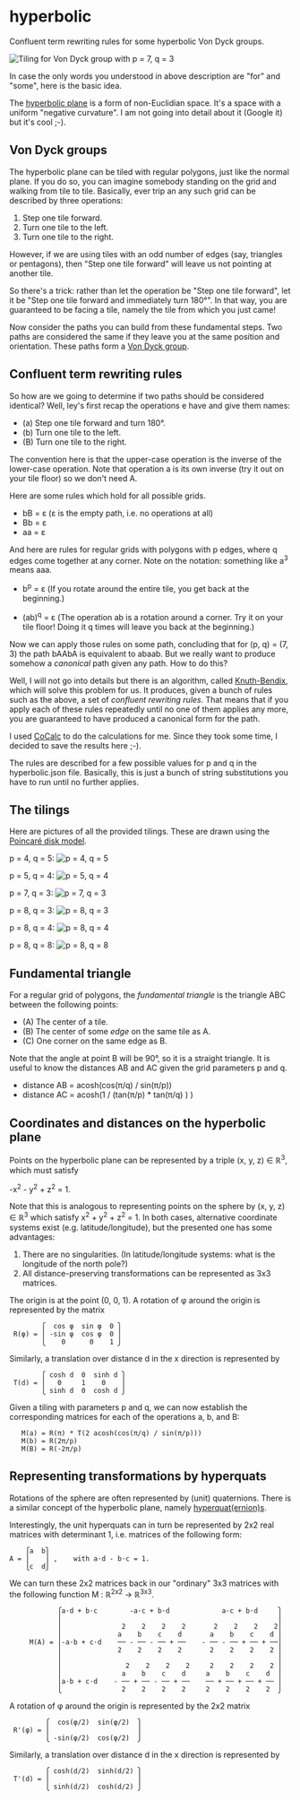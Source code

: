 # hyperbolic
Confluent term rewriting rules for some hyperbolic Von Dyck groups.

![Tiling for Von Dyck group with p = 7, q = 3](tiling73.png)

In case the only words you understood in above description are "for" and "some",
here is the basic idea.

The [hyperbolic plane](https://en.wikipedia.org/wiki/Hyperbolic_geometry) is a form of non-Euclidian space. It's a space with a uniform
"negative curvature". I am not going into detail about it (Google it) but it's cool ;-).

## Von Dyck groups

The hyperbolic plane can be tiled with regular polygons, just like the normal plane.
If you do so, you can imagine somebody standing on the grid and walking from tile to tile.
Basically, ever trip an any such grid can be described by three operations:

1. Step one tile forward.
2. Turn one tile to the left.
3. Turn one tile to the right.

However, if we are using tiles with an odd number of edges (say, triangles or pentagons), 
then "Step one tile forward" will leave us not pointing at another tile.

So there's a trick: rather than let the operation be "Step one tile forward", let it be
"Step one tile forward and immediately turn 180°". In that way, you are guaranteed to be facing
a tile, namely the tile from which you just came!

Now consider the paths you can build from these fundamental steps. Two paths are considered
the same if they leave you at the same position and orientation. These paths form a
[Von Dyck group](https://groupprops.subwiki.org/wiki/Von_Dyck_group).

## Confluent term rewriting rules

So how are we going to determine if two paths should be considered identical?
Well, ley's first recap the operations e have and give them names:

* (a) Step one tile forward and turn 180°.
* (b) Turn one tile to the left.
* (B) Turn one tile to the right.

The convention here is that the upper-case operation is the inverse of the lower-case operation.
Note that operation a is its own inverse (try it out on your tile floor) so we don't need A.

Here are some rules which hold for all possible grids.

* bB = ε (ε is the empty path, i.e. no operations at all)
* Bb = ε 
* aa = ε

And here are rules for regular grids with polygons with p edges, where q edges come together at any corner.
Note on the notation: something like a<sup>3</sup> means aaa.

* b<sup>p</sup> = ε 
   (If you rotate around the entire tile, you get back at the beginning.)

* (ab)<sup>q</sup> = ε 
   (The operation ab is a rotation around a corner. Try it on your tile floor! Doing it q times will leave you back
     at the beginning.)

Now we can apply those rules on some path, concluding that for (p, q) = (7, 3) the path bAAbA is equivalent to
abaab. But we really want to produce somehow a *canonical* path given any path. How to do this?

Well, I will not go into details but there is an algorithm, 
called [Knuth-Bendix](https://en.wikipedia.org/wiki/Knuth%E2%80%93Bendix_completion_algorithm), which will solve this problem for us.
It produces, given a bunch of rules such as the above, a set of *confluent rewriting rules*. That means that if
you apply each of these rules repeatedly until no one of them applies any more, you are guaranteed to have produced
a canonical form for the path. 

I used [CoCalc](https://cocalc.com) to do the calculations for me. Since they took some time, I decided to save the results here ;-).

The rules are described for a few possible values for p and q in the hyperbolic.json file. Basically, this is just a bunch of string substitutions you have to run until no further applies.

## The tilings

Here are pictures of all the provided tilings.
These are drawn using the [Poincaré disk model](https://en.wikipedia.org/wiki/Poincar%C3%A9_disk_model).

p = 4, q = 5: ![p = 4, q = 5](tiling45.png)

p = 5, q = 4: ![p = 5, q = 4](tiling54.png)

p = 7, q = 3: ![p = 7, q = 3](tiling73.png)

p = 8, q = 3: ![p = 8, q = 3](tiling83.png)

p = 8, q = 4: ![p = 8, q = 4](tiling84.png)

p = 8, q = 8: ![p = 8, q = 8](tiling88.png)

## Fundamental triangle

For a regular grid of polygons, the *fundamental triangle* is the triangle ABC between the following points:

* (A) The center of a tile.
* (B) The center of some *edge* on the same tile as A.
* (C) One corner on the same edge as B.

Note that the angle at point B will be 90°, so it is a straight triangle.
It is useful to know the distances AB and AC given the grid parameters p and q.

* distance AB = acosh(cos(π/q) / sin(π/p))
* distance AC = acosh(1 / (tan(π/p) * tan(π/q) ) )

## Coordinates and distances on the hyperbolic plane

Points on the hyperbolic plane can be represented by
a triple (x, y, z) ∈ ℝ<sup>3</sup>, which must satisfy

-x<sup>2</sup> - y<sup>2</sup> + z<sup>2</sup> = 1.

Note that this is analogous to representing points on the sphere by (x, y, z) ∈ ℝ<sup>3</sup> which
satisfy x<sup>2</sup> + y<sup>2</sup> + z<sup>2</sup> = 1. In both cases, alternative coordinate systems
exist (e.g. latitude/longitude), but the presented one has some advantages:

1. There are no singularities. (In latitude/longitude systems: what is the longitude of the north pole?)
2. All distance-preserving transformations can be represented as 3x3 matrices.

The origin is at the point (0, 0, 1). A rotation of φ around the origin is represented by the matrix
```
        ⎧  cos φ  sin φ  0 ⎫
 R(φ) = ⎪ -sin φ  cos φ  0 ⎪
        ⎩    0      0    1 ⎭
```

Similarly, a translation over distance d in the x direction is represented by
```
        ⎧ cosh d  0  sinh d ⎫
 T(d) = ⎪   0     1    0    ⎪
        ⎩ sinh d  0  cosh d ⎭
```

Given a tiling with parameters p and q, we can now establish the corresponding matrices for each of the operations a, b, and B:
```
   M(a) = R(π) * T(2 acosh(cos(π/q) / sin(π/p)))
   M(b) = R(2π/p)
   M(B) = R(-2π/p)
```

## Representing transformations by hyperquats

Rotations of the sphere are often represented by (unit) quaternions. 
There is a similar concept of the hyperbolic plane, namely [hyperquat(ernion)s](https://en.wikipedia.org/wiki/Hyperbolic_quaternion).

Interestingly, the unit hyperquats can in turn be represented by 2x2 real matrices with determinant 1, i.e.
matrices of the following form:
```
    ⎧a  b⎫
A = ⎪    ⎪ ,    with a⋅d - b⋅c = 1.
    ⎩c  d⎭
```
We can turn these 2x2 matrices back in our "ordinary" 3x3 matrices with the following function M : ℝ<sup>2x2</sup> → ℝ<sup>3x3</sup>.
```
            ⎧a⋅d + b⋅c        -a⋅c + b⋅d             a⋅c + b⋅d     ⎫
            ⎪                                                      ⎪
            ⎪               2    2    2    2       2    2    2    2⎪
            ⎪              a    b    c    d       a    b    c    d ⎪
     M(A) = ⎪-a⋅b + c⋅d    ── - ── - ── + ──    - ── - ── + ── + ──⎪
            ⎪              2    2    2    2       2    2    2    2 ⎪
            ⎪                                                      ⎪
            ⎪                2    2    2    2     2    2    2    2 ⎪
            ⎪               a    b    c    d     a    b    c    d  ⎪
            ⎪a⋅b + c⋅d    - ── + ── - ── + ──    ── + ── + ── + ── ⎪
            ⎩               2    2    2    2     2    2    2    2  ⎭
```

A rotation of φ around the origin is represented by the 2x2 matrix
```
         ⎧  cos(φ/2)  sin(φ/2)  ⎫
 R'(φ) = ⎪                      ⎪
         ⎩ -sin(φ/2)  cos(φ/2)  ⎭
```

Similarly, a translation over distance d in the x direction is represented by
```
         ⎧ cosh(d/2)  sinh(d/2) ⎫
 T'(d) = ⎪                      ⎪
         ⎩ sinh(d/2)  cosh(d/2) ⎭
```

